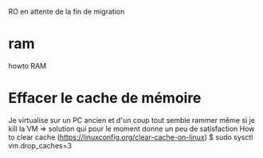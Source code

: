 RO en attente de la fin de migration






































# ram
howto RAM

# Effacer le cache de mémoire
Je virtualise sur un PC ancien et d'un coup tout semble rammer même si je kill la VM
=> solution qui pour le moment donne un peu de satisfaction
How to clear cache (https://linuxconfig.org/clear-cache-on-linux)
$ sudo sysctl vm.drop_caches=3
